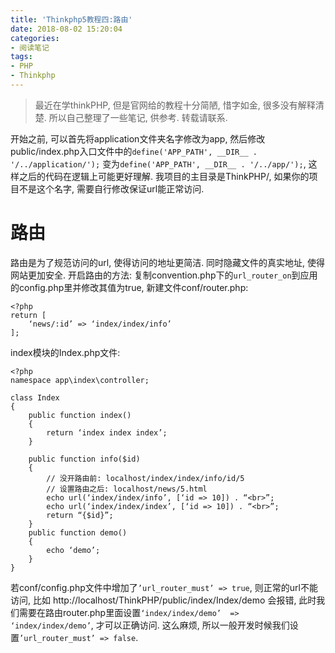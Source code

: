 ```yaml
---
title: 'Thinkphp5教程四:路由'
date: 2018-08-02 15:20:04
categories:
- 阅读笔记
tags:
- PHP
- Thinkphp
---
```

> 最近在学thinkPHP, 但是官网给的教程十分简陋, 惜字如金, 很多没有解释清楚. 所以自己整理了一些笔记, 供参考. 转载请联系.

开始之前, 可以首先将application文件夹名字修改为app, 然后修改public/index.php入口文件中的`define('APP_PATH', __DIR__ . '/../application/');` 变为`define('APP_PATH', __DIR__ . '/../app/');`, 这样之后的代码在逻辑上可能更好理解. 我项目的主目录是ThinkPHP/, 如果你的项目不是这个名字, 需要自行修改保证url能正常访问.

# 路由
路由是为了规范访问的url, 使得访问的地址更简洁. 同时隐藏文件的真实地址, 使得网站更加安全. 开启路由的方法: 复制convention.php下的`url_router_on`到应用的config.php里并修改其值为true, 新建文件conf/router.php:
```
<?php
return [
    ‘news/:id’ => ‘index/index/info’
];
```

index模块的Index.php文件:
```
<?php
namespace app\index\controller;

class Index
{
    public function index()
    {
        return ‘index index index’;
    }

    public function info($id)
    {
        // 没开路由前: localhost/index/index/info/id/5
        // 设置路由之后: localhost/news/5.html
        echo url(‘index/index/info’, [‘id => 10]) . “<br>”;
        echo url(‘index/index/index’, [‘id => 10]) . “<br>”;
        return “{$id}”;
    }
    public function demo()
    {
        echo ‘demo’;
    }
}
```
若conf/config.php文件中增加了`’url_router_must’ => true`, 则正常的url不能访问, 比如
http://localhost/ThinkPHP/public/index/Index/demo 会报错, 此时我们需要在路由router.php里面设置`‘index/index/demo’  => ‘index/index/demo’`, 才可以正确访问. 这么麻烦, 所以一般开发时候我们设置`’url_router_must’ => false`.
